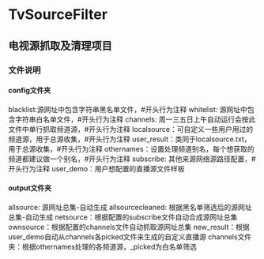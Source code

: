 # TvSourceFilter

## 电视源抓取及清理项目
### 文件说明
#### config文件夹
blacklist:源网址中包含字符串黑名单文件，#开头行为注释
whitelist: 源网址中包含字符串白名单文件，#开头行为注释
channels: 周一三五日上午自动运行会按此文件中单行抓取频道源，#开头行为注释
localsource：可自定义一些用户用过的频道源，用于总源收集，#开头行为注释
user_result：类同于localsource.txt，用于总源收集，#开头行为注释
othernames：设置处理频道别名，每个想获取的频道都建议做一个别名，#开头行为注释
subscribe: 其他来源网络源路径配置，#开头行为注释
user_demo：用户想配置的直播源文件样板
#### output文件夹
allsource: 源网址总集-自动生成
allsourcecleaned: 根据黑名单筛选后的源网址总集-自动生成
netsource：根据配置的subscribe文件自动合成源网址总集
ownsource：根据配置的channels文件自动抓取源网址总集
new_result：根据user_demo自动从channels各picked文件来生成的自定义直播源
channels文件夹：根据othernames处理的各频道源，_picked为白名单筛选
